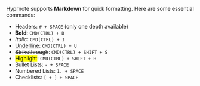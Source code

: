 Hyprnote supports **Markdown** for quick formatting. Here are some essential commands:

- Headers: `# + SPACE` (only one depth available)
- **Bold**: `CMD(CTRL) + B`
- _Italic_: `CMD(CTRL) + I`
- <u>Underline</u>: `CMD(CTRL) + U`
- ~~Strikethrough~~: `CMD(CTRL) + SHIFT + S`
- <mark>Highlight</mark>: `CMD(CTRL) + SHIFT + H`
- Bullet Lists: `- + SPACE`
- Numbered Lists: `1. + SPACE`
- Checklists: `[ + ] + SPACE`
